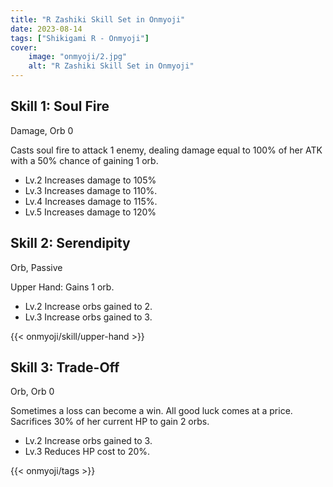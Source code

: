 ```yaml
---
title: "R Zashiki Skill Set in Onmyoji"
date: 2023-08-14   
tags: ["Shikigami R - Onmyoji"]
cover:
    image: "onmyoji/2.jpg" 
    alt: "R Zashiki Skill Set in Onmyoji"  
---
```


## Skill 1: Soul Fire
Damage, Orb 0

Casts soul fire to attack 1 enemy, dealing damage equal to 100% of her ATK with a 50% chance of gaining 1 orb.

- Lv.2 Increases damage to 105%
- Lv.3 Increases damage to 110%.
- Lv.4 Increases damage to 115%.
- Lv.5 Increases damage to 120%

## Skill 2: Serendipity
Orb, Passive

Upper Hand: Gains 1 orb.

- Lv.2 Increase orbs gained to 2.
- Lv.3 Increase orbs gained to 3.
 
{{< onmyoji/skill/upper-hand >}} 
  
## Skill 3: Trade-Off
Orb, Orb 0

Sometimes a loss can become a win. All good luck comes at a price.  Sacrifices 30% of her current HP to gain 2 orbs.

- Lv.2 Increase orbs gained to 3.
- Lv.3 Reduces HP cost to 20%.

{{< onmyoji/tags >}}